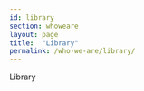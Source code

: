 ```yaml
---
id: library
section: whoweare
layout: page
title:  "Library"
permalink: /who-we-are/library/
---
```


Library